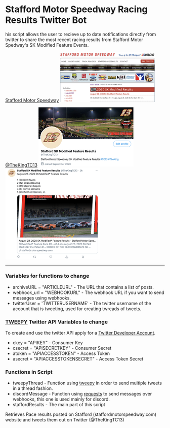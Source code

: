 # Stafford Motor Speedway Racing Results Twitter Bot
his script allows the user to recieve up to date notifications directly from twitter to share the most recent racing results from Stafford Motor Spedway's SK Modified Feature Events.

[Stafford Motor Speedway](https://staffordmotorspeedway.com/)
<img src="staffordwebsite.png" width="300">

[@TheKingTC13](https://twitter.com/TheKingTC13)
<img src="thekingtc13twitterheader.png" width="300">
<img src="thekingtc13tweetexample.png" width="300">

---

### Variables for functions to change
- archiveURL = "ARTICLEURL" - The URL that contains a list of posts.
- webhook_url = "WEBHOOKURL" - The webhook URL if you want to send messages using webhooks.
- twitterUser = 'TWITTERUSERNAME' - The twitter username of the account that is tweeting, used for creating twreads of tweets.

### [TWEEPY](https://www.tweepy.org/) Twitter API Variables to change
To create and use the twitter API apply for a [Twitter Developer Account](https://developer.twitter.com/).
- ckey = "APIKEY" - Consumer Key
- csecret = "APISECRETKEY" - Consumer Secret
- atoken = "APIACCESSTOKEN" - Access Token
- asecret = "APIACCESSTOKENSECRET" - Access Token Secret

### Functions in Script
- tweepyThread - Function using [tweepy](https://www.tweepy.org/) in order to send multiple tweets in a thread fashion.
- discordMessage - Function using [requests](https://requests.readthedocs.io/en/master/) to send messages over webhooks, this one is used mainly for discord.
- staffordResults - The main part of this script



Retrieves Race results posted on Stafford (staffordmotorspeedway.com) website and tweets them out on Twitter (@TheKingTC13)
